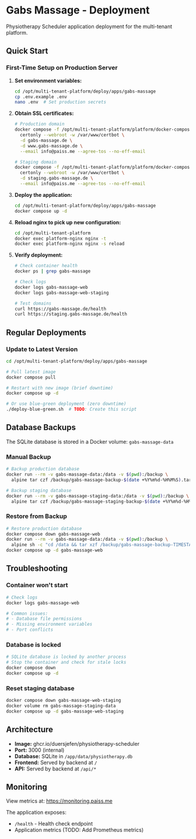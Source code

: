 # Gabs Massage - Deployment

Physiotherapy Scheduler application deployment for the multi-tenant platform.

## Quick Start

### First-Time Setup on Production Server

1. **Set environment variables:**
   ```bash
   cd /opt/multi-tenant-platform/deploy/apps/gabs-massage
   cp .env.example .env
   nano .env  # Set production secrets
   ```

2. **Obtain SSL certificates:**
   ```bash
   # Production domain
   docker compose -f /opt/multi-tenant-platform/platform/docker-compose.platform.yml run --rm certbot \
     certonly --webroot -w /var/www/certbot \
     -d gabs-massage.de \
     -d www.gabs-massage.de \
     --email info@paiss.me --agree-tos --no-eff-email

   # Staging domain
   docker compose -f /opt/multi-tenant-platform/platform/docker-compose.platform.yml run --rm certbot \
     certonly --webroot -w /var/www/certbot \
     -d staging.gabs-massage.de \
     --email info@paiss.me --agree-tos --no-eff-email
   ```

3. **Deploy the application:**
   ```bash
   cd /opt/multi-tenant-platform/deploy/apps/gabs-massage
   docker compose up -d
   ```

4. **Reload nginx to pick up new configuration:**
   ```bash
   cd /opt/multi-tenant-platform
   docker exec platform-nginx nginx -t
   docker exec platform-nginx nginx -s reload
   ```

5. **Verify deployment:**
   ```bash
   # Check container health
   docker ps | grep gabs-massage

   # Check logs
   docker logs gabs-massage-web
   docker logs gabs-massage-web-staging

   # Test domains
   curl https://gabs-massage.de/health
   curl https://staging.gabs-massage.de/health
   ```

## Regular Deployments

### Update to Latest Version

```bash
cd /opt/multi-tenant-platform/deploy/apps/gabs-massage

# Pull latest image
docker compose pull

# Restart with new image (brief downtime)
docker compose up -d

# Or use blue-green deployment (zero downtime)
./deploy-blue-green.sh  # TODO: Create this script
```

## Database Backups

The SQLite database is stored in a Docker volume: `gabs-massage-data`

### Manual Backup
```bash
# Backup production database
docker run --rm -v gabs-massage-data:/data -v $(pwd):/backup \
  alpine tar czf /backup/gabs-massage-backup-$(date +%Y%m%d-%H%M%S).tar.gz -C /data .

# Backup staging database
docker run --rm -v gabs-massage-staging-data:/data -v $(pwd):/backup \
  alpine tar czf /backup/gabs-massage-staging-backup-$(date +%Y%m%d-%H%M%S).tar.gz -C /data .
```

### Restore from Backup
```bash
# Restore production database
docker compose down gabs-massage-web
docker run --rm -v gabs-massage-data:/data -v $(pwd):/backup \
  alpine sh -c "cd /data && tar xzf /backup/gabs-massage-backup-TIMESTAMP.tar.gz"
docker compose up -d gabs-massage-web
```

## Troubleshooting

### Container won't start
```bash
# Check logs
docker logs gabs-massage-web

# Common issues:
# - Database file permissions
# - Missing environment variables
# - Port conflicts
```

### Database is locked
```bash
# SQLite database is locked by another process
# Stop the container and check for stale locks
docker compose down
docker compose up -d
```

### Reset staging database
```bash
docker compose down gabs-massage-web-staging
docker volume rm gabs-massage-staging-data
docker compose up -d gabs-massage-web-staging
```

## Architecture

- **Image:** ghcr.io/duersjefen/physiotherapy-scheduler
- **Port:** 3000 (internal)
- **Database:** SQLite in `/app/data/physiotherapy.db`
- **Frontend:** Served by backend at `/`
- **API:** Served by backend at `/api/*`

## Monitoring

View metrics at: https://monitoring.paiss.me

The application exposes:
- `/health` - Health check endpoint
- Application metrics (TODO: Add Prometheus metrics)
